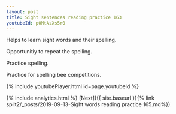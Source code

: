 ```yaml
---
layout: post
title: Sight sentences reading practice 163
youtubeId: p0MtAsXs5r0
---
```

 
 
Helps to learn sight words and their spelling.

Opportunitiy to repeat the spelling. 

Practice spelling. 
 
Practice for spelling bee competitions. 
 
{% include youtubePlayer.html id=page.youtubeId %}
 
 
{% include analytics.html %} 
[Next]({{ site.baseurl }}{% link  split2/_posts/2019-09-13-Sight words reading practice 165.md%})
 
